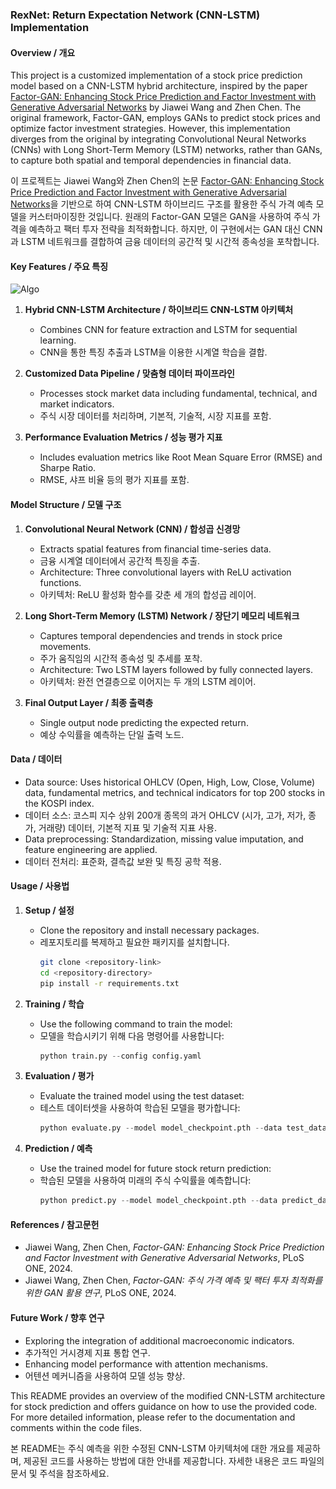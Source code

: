 ### RexNet: Return Expectation Network (CNN-LSTM) Implementation

#### Overview / 개요
This project is a customized implementation of a stock price prediction model based on a CNN-LSTM hybrid architecture, inspired by the paper [Factor-GAN: Enhancing Stock Price Prediction and Factor Investment with Generative Adversarial Networks](https://doi.org/10.1371/journal.pone.0306094) by Jiawei Wang and Zhen Chen. The original framework, Factor-GAN, employs GANs to predict stock prices and optimize factor investment strategies. However, this implementation diverges from the original by integrating Convolutional Neural Networks (CNNs) with Long Short-Term Memory (LSTM) networks, rather than GANs, to capture both spatial and temporal dependencies in financial data.

이 프로젝트는 Jiawei Wang와 Zhen Chen의 논문 [Factor-GAN: Enhancing Stock Price Prediction and Factor Investment with Generative Adversarial Networks](https://doi.org/10.1371/journal.pone.0306094)을 기반으로 하여 CNN-LSTM 하이브리드 구조를 활용한 주식 가격 예측 모델을 커스터마이징한 것입니다. 원래의 Factor-GAN 모델은 GAN을 사용하여 주식 가격을 예측하고 팩터 투자 전략을 최적화합니다. 하지만, 이 구현에서는 GAN 대신 CNN과 LSTM 네트워크를 결합하여 금융 데이터의 공간적 및 시간적 종속성을 포착합니다.

#### Key Features / 주요 특징

![Algo](알고리즘.jpg)

1. **Hybrid CNN-LSTM Architecture / 하이브리드 CNN-LSTM 아키텍처**
   - Combines CNN for feature extraction and LSTM for sequential learning.
   - CNN을 통한 특징 추출과 LSTM을 이용한 시계열 학습을 결합.
   
2. **Customized Data Pipeline / 맞춤형 데이터 파이프라인**
   - Processes stock market data including fundamental, technical, and market indicators.
   - 주식 시장 데이터를 처리하며, 기본적, 기술적, 시장 지표를 포함.

3. **Performance Evaluation Metrics / 성능 평가 지표**
   - Includes evaluation metrics like Root Mean Square Error (RMSE) and Sharpe Ratio.
   - RMSE, 샤프 비율 등의 평가 지표를 포함.

#### Model Structure / 모델 구조

1. **Convolutional Neural Network (CNN) / 합성곱 신경망**
   - Extracts spatial features from financial time-series data.
   - 금융 시계열 데이터에서 공간적 특징을 추출.
   - Architecture: Three convolutional layers with ReLU activation functions.
   - 아키텍처: ReLU 활성화 함수를 갖춘 세 개의 합성곱 레이어.

2. **Long Short-Term Memory (LSTM) Network / 장단기 메모리 네트워크**
   - Captures temporal dependencies and trends in stock price movements.
   - 주가 움직임의 시간적 종속성 및 추세를 포착.
   - Architecture: Two LSTM layers followed by fully connected layers.
   - 아키텍처: 완전 연결층으로 이어지는 두 개의 LSTM 레이어.

3. **Final Output Layer / 최종 출력층**
   - Single output node predicting the expected return.
   - 예상 수익률을 예측하는 단일 출력 노드.

#### Data / 데이터
- Data source: Uses historical OHLCV (Open, High, Low, Close, Volume) data, fundamental metrics, and technical indicators for top 200 stocks in the KOSPI index.
- 데이터 소스: 코스피 지수 상위 200개 종목의 과거 OHLCV (시가, 고가, 저가, 종가, 거래량) 데이터, 기본적 지표 및 기술적 지표 사용.
- Data preprocessing: Standardization, missing value imputation, and feature engineering are applied.
- 데이터 전처리: 표준화, 결측값 보완 및 특징 공학 적용.

#### Usage / 사용법
1. **Setup / 설정**
   - Clone the repository and install necessary packages.
   - 레포지토리를 복제하고 필요한 패키지를 설치합니다.
     ```bash
     git clone <repository-link>
     cd <repository-directory>
     pip install -r requirements.txt
     ```

2. **Training / 학습**
   - Use the following command to train the model:
   - 모델을 학습시키기 위해 다음 명령어를 사용합니다:
     ```python
     python train.py --config config.yaml
     ```

3. **Evaluation / 평가**
   - Evaluate the trained model using the test dataset:
   - 테스트 데이터셋을 사용하여 학습된 모델을 평가합니다:
     ```python
     python evaluate.py --model model_checkpoint.pth --data test_data.csv
     ```

4. **Prediction / 예측**
   - Use the trained model for future stock return prediction:
   - 학습된 모델을 사용하여 미래의 주식 수익률을 예측합니다:
     ```python
     python predict.py --model model_checkpoint.pth --data predict_data.csv
     ```

#### References / 참고문헌
- Jiawei Wang, Zhen Chen, *Factor-GAN: Enhancing Stock Price Prediction and Factor Investment with Generative Adversarial Networks*, PLoS ONE, 2024.
- Jiawei Wang, Zhen Chen, *Factor-GAN: 주식 가격 예측 및 팩터 투자 최적화를 위한 GAN 활용 연구*, PLoS ONE, 2024.

#### Future Work / 향후 연구
- Exploring the integration of additional macroeconomic indicators.
- 추가적인 거시경제 지표 통합 연구.
- Enhancing model performance with attention mechanisms.
- 어텐션 메커니즘을 사용하여 모델 성능 향상.

This README provides an overview of the modified CNN-LSTM architecture for stock prediction and offers guidance on how to use the provided code. For more detailed information, please refer to the documentation and comments within the code files.

본 README는 주식 예측을 위한 수정된 CNN-LSTM 아키텍처에 대한 개요를 제공하며, 제공된 코드를 사용하는 방법에 대한 안내를 제공합니다. 
자세한 내용은 코드 파일의 문서 및 주석을 참조하세요.
